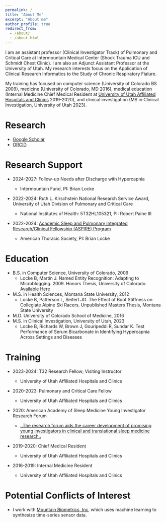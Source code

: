 ```yaml
---
permalink: /
title: "About Me"
excerpt: "About me"
author_profile: true
redirect_from:
  - /about/
  - /about.html
---
```

 
I am an assistant professor (Clinical Investigator Track) of Pulmonary and Critical Care at Intermountain Medical Center (Shock Trauma ICU and Schmidt Chest Clinic). I am also an Adjunct Assistant Professor at the University of Utah. My research interests focus on the Application of Clinical Research Informatics to the Study of Chronic Respiratory Fialure. 

My training has focused on computer science (University of Colorado BS 2009), medicine (University of Colorado, MD 2016), medical education (Internal Medicine Chief Medical Resident at [University of Utah Affiliated Hospitals and Clinics](https://medicine.utah.edu/internalmedicine/residency/) 2019-2020), and clinical investigation (MS in Clinical Investigation, University of Utah 2023).

Research
======
* [Google Scholar](https://scholar.google.com/citations?user=O1nydc8AAAAJ&hl=en)
* [ORCID](https://orcid.org/0000-0002-3588-5238)

Research Support
======

* 2024-2027:  Follow-up Needs after Discharge with Hypercapnia 
  * Intermountain Fund, PI: Brian Locke

* 2022-2024:  Ruth L. Kirschstein National Research Service Award, University of Utah Division of Pulmonary and Critical Care
  * National Institutes of Health: 5T32HL105321, PI: Robert Paine III

* 2022-2024: [Academic Sleep and Pulmonary Integrated Research/Clinical Fellowship (ASPIRE) Program](https://www.aspirefellowship.com/2022-2023)
  * American Thoracic Society, PI: Brian Locke

Education
======
* B.S. in Computer Science, University of Colorado, 2009
  * Locke B, Martin J. Named Entity Recognition: Adapting to Microblogging. 2009. Honors Thesis, University of Colorado. [Available Here](http://scholar.colorado.edu/csci_ugrad/29/)
* M.S. in Health Sciences, Montana State University, 2012
  * Locke B, Patterson L, Seifert JG. The Effect of Boot Stiffness on Collegiate Alpine Ski Racers. Unpublished Masters Thesis, Montana State University
* M.D. University of Colorado School of Medicine, 2016
* M.S. in Clinical Investigation, University of Utah, 2023
  * Locke B, Richards W, Brown J, Gouripeddi R, Sundar K. Test Performance of Serum Bicarbonate in Identifying Hypercapnia Across Settings and Diseases 

Training
======
* 2023-2024: T32 Research Fellow; Visiting Instructor
  * University of Utah Affiliated Hospitals and Clinics

* 2020-2023: Pulmonary and Critical Care Fellow
  * University of Utah Affiliated Hospitals and Clinics

* 2020: American Academy of Sleep Medicine Young Investigator Research Forum
  * [..The research forum aids the career development of promising young investigators in clinical and translational sleep medicine research..](https://aasm.org/professional-development/young-investigators-research-forum/)

* 2019-2020: Chief Medical Resident
  * University of Utah Affiliated Hospitals and Clinics

* 2016-2019: Internal Medicine Resident
  * University of Utah Affiliated Hospitals and Clinics

Potential Conflicts of Interest
======
* I work with [Mountain Biometrics, Inc](https://www.mountainbiometrics.com/), which uses machine learning to synthesize time-series sensor data. 
